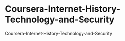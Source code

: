 # Coursera-Internet-History-Technology-and-Security
Coursera-Internet-History-Technology-and-Security
